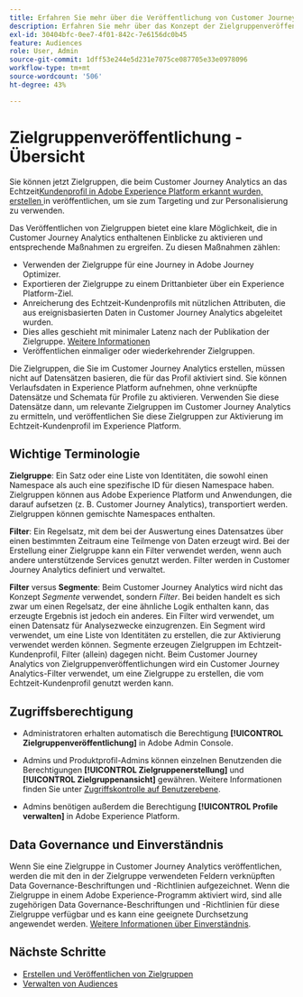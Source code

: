 ```yaml
---
title: Erfahren Sie mehr über die Veröffentlichung von Customer Journey Analytics-Zielgruppen - Übersicht
description: Erfahren Sie mehr über das Konzept der Zielgruppenveröffentlichung in Customer Journey Analytics
exl-id: 30404bfc-0ee7-4f01-842c-7e6156dc0b45
feature: Audiences
role: User, Admin
source-git-commit: 1dff53e244e5d231e7075ce087705e33e0978096
workflow-type: tm+mt
source-wordcount: '506'
ht-degree: 43%

---
```


# Zielgruppenveröffentlichung - Übersicht

Sie können jetzt Zielgruppen, die beim Customer Journey Analytics an das Echtzeit[Kundenprofil in Adobe Experience Platform erkannt wurden, erstellen ](https://experienceleague.adobe.com/docs/experience-platform/profile/home.html?lang=de) in veröffentlichen, um sie zum Targeting und zur Personalisierung zu verwenden.

Das Veröffentlichen von Zielgruppen bietet eine klare Möglichkeit, die in Customer Journey Analytics enthaltenen Einblicke zu aktivieren und entsprechende Maßnahmen zu ergreifen. Zu diesen Maßnahmen zählen:

* Verwenden der Zielgruppe für eine Journey in Adobe Journey Optimizer.
* Exportieren der Zielgruppe zu einem Drittanbieter über ein Experience Platform-Ziel.
* Anreicherung des Echtzeit-Kundenprofils mit nützlichen Attributen, die aus ereignisbasierten Daten in Customer Journey Analytics abgeleitet wurden.
* Dies alles geschieht mit minimaler Latenz nach der Publikation der Zielgruppe. [Weitere Informationen](https://experienceleague.adobe.com/de/docs/analytics-platform/using/cja-components/audiences/publish#latency)
* Veröffentlichen einmaliger oder wiederkehrender Zielgruppen.

Die Zielgruppen, die Sie im Customer Journey Analytics erstellen, müssen nicht auf Datensätzen basieren, die für das Profil aktiviert sind. Sie können Verlaufsdaten in Experience Platform aufnehmen, ohne verknüpfte Datensätze und Schemata für Profile zu aktivieren. Verwenden Sie diese Datensätze dann, um relevante Zielgruppen im Customer Journey Analytics zu ermitteln, und veröffentlichen Sie diese Zielgruppen zur Aktivierung im Echtzeit-Kundenprofil im Experience Platform.

## Wichtige Terminologie

**Zielgruppe**: Ein Satz oder eine Liste von Identitäten, die sowohl einen Namespace als auch eine spezifische ID für diesen Namespace haben. Zielgruppen können aus Adobe Experience Platform und Anwendungen, die darauf aufsetzen (z. B. Customer Journey Analytics), transportiert werden. Zielgruppen können gemischte Namespaces enthalten.

**Filter**: Ein Regelsatz, mit dem bei der Auswertung eines Datensatzes über einen bestimmten Zeitraum eine Teilmenge von Daten erzeugt wird. Bei der Erstellung einer Zielgruppe kann ein Filter verwendet werden, wenn auch andere unterstützende Services genutzt werden. Filter werden in Customer Journey Analytics definiert und verwaltet.

**Filter** versus **Segmente**: Beim Customer Journey Analytics wird nicht das Konzept *Segmente* verwendet, sondern *Filter*. Bei beiden handelt es sich zwar um einen Regelsatz, der eine ähnliche Logik enthalten kann, das erzeugte Ergebnis ist jedoch ein anderes. Ein Filter wird verwendet, um einen Datensatz für Analysezwecke einzugrenzen. Ein Segment wird verwendet, um eine Liste von Identitäten zu erstellen, die zur Aktivierung verwendet werden können. Segmente erzeugen Zielgruppen im Echtzeit-Kundenprofil, Filter (allein) dagegen nicht. Beim Customer Journey Analytics von Zielgruppenveröffentlichungen wird ein Customer Journey Analytics-Filter verwendet, um eine Zielgruppe zu erstellen, die vom Echtzeit-Kundenprofil genutzt werden kann.

## Zugriffsberechtigung

* Administratoren erhalten automatisch die Berechtigung **[!UICONTROL Zielgruppenveröffentlichung]** in Adobe Admin Console.

* Admins und Produktprofil-Admins können einzelnen Benutzenden die Berechtigungen **[!UICONTROL Zielgruppenerstellung]** und **[!UICONTROL Zielgruppenansicht]** gewähren. Weitere Informationen finden Sie unter [Zugriffskontrolle auf Benutzerebene](/help/technotes/access-control.md#user-level-access).

* Admins benötigen außerdem die Berechtigung **[!UICONTROL Profile verwalten]** in Adobe Experience Platform.

## Data Governance und Einverständnis

Wenn Sie eine Zielgruppe in Customer Journey Analytics veröffentlichen, werden die mit den in der Zielgruppe verwendeten Feldern verknüpften Data Governance-Beschriftungen und -Richtlinien aufgezeichnet.  Wenn die Zielgruppe in einem Adobe Experience-Programm aktiviert wird, sind alle zugehörigen Data Governance-Beschriftungen und -Richtlinien für diese Zielgruppe verfügbar und es kann eine geeignete Durchsetzung angewendet werden. [Weitere Informationen über Einverständnis](https://experienceleague.adobe.com/docs/experience-platform/data-governance/policies/user-guide.html?lang=de#consent-policy).

## Nächste Schritte

* [Erstellen und Veröffentlichen von Zielgruppen](/help/components/audiences/publish.md)
* [Verwalten von Audiences](/help/components/audiences/manage.md)
